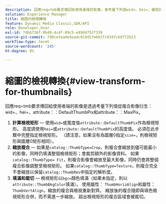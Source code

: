 ```yaml
---
description: 回應req=tmb要求傳回給使用者端的影像，會考量下列值wid=、hei=、屬性DefaultThumbPix及屬性MaxPix，而衍生自複合影像。
solution: Experience Manager
title: 縮圖的檢視轉換
feature: Dynamic Media Classic,SDK/API
role: Developer,User
exl-id: 7db6736f-0b49-4c4f-89c5-e89d4752f339
source-git-commit: 790ce3aa4e9aadc019d17e663fc93d7c69772b23
workflow-type: tm+mt
source-wordcount: '245'
ht-degree: 0%

---
```


# 縮圖的檢視轉換{#view-transform-for-thumbnails}

回應req=tmb要求傳回給使用者端的影像是透過考量下列值從複合影像衍生： wid=、hei=、attribute：：DefaultThumbPix和attribute：：MaxPix。

1. **計算檢視矩形** — 使用`wid=`或寬度值`attribute::DefaultThumbPix`作為檢視矩形。 高度請使用`hei=`或`attribute::DefaultThumbPix`的高度值。 必須在此步驟中完整指定檢視矩形。 （請注意，如果沒有為圖層0指定`size=`，則檢視矩形與圖層0矩形相同）。
1. **縮放複合** — 如果是`catalog::ThumbType=Crop`，則複合會縮放到儘可能最小的影像，同時仍填滿整個檢視矩形；會裁剪額外的影像資料。 如果`catalog::ThumbType= Fit`，則複合影像會縮放至最大影像，同時仍會將整個複合影像調整至檢視矩形。 如果`catalog::ThumbType=Texture`，則複合完全不會縮放以保留`catalog::ThumbRes`中指定的解析度。
1. **填滿和裁切** — 檢視矩形以`bgc=`顏色填滿（如果未指定，則以`attribute::ThumbBkgColor`填滿）。 使用屬性： `ThumbHorizAlign`和屬性： `ThumbVertAlign`，縮放的複合與檢視重新對齊。 縮放後的複合隨即與填色檢視矩形合併，而不需進一步縮放。 超出檢視矩形的複合區域會被裁切。
